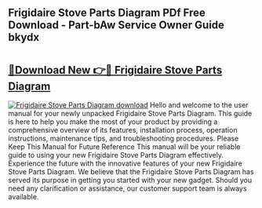 ## Frigidaire Stove Parts Diagram PDf Free Download - Part-bAw Service Owner Guide bkydx

# <h2><a href="http://dfhvt2z.blite.top/?on=Frigidaire+Stove+Parts+Diagram">🔗Download New 👉🔴 Frigidaire Stove Parts Diagram</a></h2>

[![Frigidaire Stove Parts Diagram download](https://i.imgur.com/lujVjoI.png)](http://dfhvt2z.blite.top/?on=Frigidaire+Stove+Parts+Diagram)
Hello and welcome to the user manual for your newly unpacked Frigidaire Stove Parts Diagram. This guide is here to help you make the most of your product by providing a comprehensive overview of its features, installation process, operation instructions, maintenance tips, and troubleshooting procedures. Please Keep This Manual for Future Reference This manual will be your reliable guide to using your new Frigidaire Stove Parts Diagram effectively. Experience the future with the innovative features of your new Frigidaire Stove Parts Diagram. We believe that the Frigidaire Stove Parts Diagram has served its purpose in getting you started with your new gadget. Should you need any clarification or assistance, our customer support team is always available.
